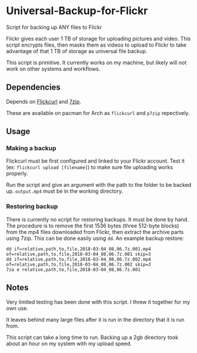 # Universal-Backup-for-Flickr

Script for backing up ANY files to Flickr

Flickr gives each user 1 TB of storage for uploading pictures and video. This script encrypts files, then masks them as videos to upload to Flickr to take advantage of that 1 TB of storage as universal file backup.

This script is primitive. It currently works on my machine, but likely will not work on other systems and workflows.

## Dependencies

Depends on [Flickcurl](http://librdf.org/flickcurl/) and [7zip](http://www.7-zip.org/).

These are available on pacman for Arch as `flickcurl` and `p7zip` repectively.

## Usage

### Making a backup

Flickcurl must be first configured and linked to your Flickr account. Test it (ex: `flickcurl upload [filename]`) to make sure file uploading works properly.

Run the script and give an argument with the path to the folder to be backed up. `output.mp4` must be in the working directory.

### Restoring backup

There is currently no script for restoring backups. It must be done by hand. The procedure is to remove the first 1536 bytes (three 512-byte blocks) from the mp4 files downloaded from Flickr, then extract the archive parts using 7zip. This can be done easily using `dd`. An example backup restore:

    dd if=relative,path,to,file,2018-03-04_08,06.7z.001.mp4 of=relative,path,to,file,2018-03-04_08,06.7z.001 skip=3
    dd if=relative,path,to,file,2018-03-04_08,06.7z.002.mp4 of=relative,path,to,file,2018-03-04_08,06.7z.002 skip=3
    7za e relative,path,to,file,2018-03-04_08,06.7z.001

## Notes

Very limited testing has been done with this script. I threw it together for my own use.

It leaves behind many large files after it is run in the directory that it is run from.

This script can take a long time to run. Backing up a 2gb directory took about an hour on my system with my upload speed.
